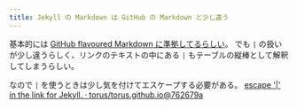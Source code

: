 ```yaml
---
title: Jekyll の Markdown は GitHub の Markdown と少し違う
---
```


基本的には [GitHub flavoured Markdown に準拠してるらしい](https://jekyllrb.com/docs/configuration/markdown/)。
でも `|` の扱いが少し違うらしく、リンクのテキストの中にある `|` もテーブルの縦棒として解釈してしまうらしい。

なので `|` を使うときは少し気を付けてエスケープする必要がある。
[escape '|' in the link for Jekyll. · torus/torus.github.io@762679a](https://github.com/torus/torus.github.io/commit/762679a7bb18a017e13f439dd2c4d225b5315bc9)
